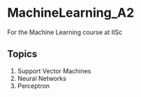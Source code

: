 # MachineLearning_A2
For the Machine Learning course at IISc
## Topics
1. Support Vector Machines
2. Neural Networks
3. Perceptron
